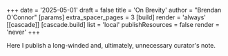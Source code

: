 +++
date = '2025-05-01'
draft = false
title = 'On Brevity'
author = "Brendan O'Connor"
[params]
    extra_spacer_pages = 3
[build]
  render = 'always'
[[cascade]]
  [cascade.build]
    list = 'local'
    publishResources = false
    render = 'never'
+++

Here I publish a long-winded and, ultimately, unnecessary curator's note.